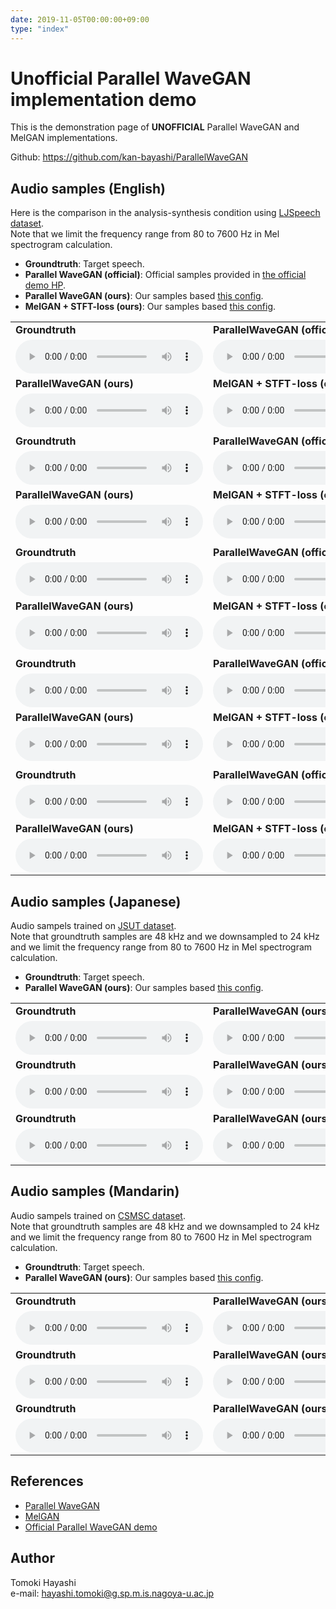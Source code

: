 ```yaml
---
date: 2019-11-05T00:00:00+09:00
type: "index"
---
```


# Unofficial Parallel WaveGAN implementation demo

This is the demonstration page of **UNOFFICIAL** Parallel WaveGAN and MelGAN implementations.

Github: https://github.com/kan-bayashi/ParallelWaveGAN


## Audio samples (English)


Here is the comparison in the analysis-synthesis condition using [LJSpeech dataset](https://keithito.com/LJ-Speech-Dataset/).  
Note that we limit the frequency range from 80 to 7600 Hz in Mel spectrogram calculation.

- **Groundtruth**: Target speech.
- **Parallel WaveGAN (official)**: Official samples provided in [the official demo HP](https://r9y9.github.io/demos/projects/icassp2020).
- **Parallel WaveGAN (ours)**: Our samples based [this config](https://github.com/kan-bayashi/ParallelWaveGAN/blob/master/egs/ljspeech/voc1/conf/parallel_wavegan.v1.yaml).
- **MelGAN + STFT-loss (ours)**: Our samples based [this config](https://github.com/kan-bayashi/ParallelWaveGAN/blob/master/egs/ljspeech/voc1/conf/melgan.v3.long.yaml).

|     |     |
| --- | --- |
| **Groundtruth** | **ParallelWaveGAN (official)** |
|<audio controls="" ><source src="wav/ljspeech/raw/LJ050-0033.wav"/></audio>|<audio controls="" ><source src="wav/ljspeech/r9y9_wavegan/LJ050-0029.wav"/></audio>|
| **ParallelWaveGAN (ours)** | **MelGAN + STFT-loss (ours)** |
|<audio controls="" ><source src="wav/ljspeech/kan-bayashi_wavegan/LJ050-0029.wav"/></audio>|<audio controls="" ><source src="wav/ljspeech/kan-bayashi_melgan/LJ050-0029.wav"/></audio>|
|     |     |
| **Groundtruth** | **ParallelWaveGAN (official)** |
|<audio controls="" ><source src="wav/ljspeech/raw/LJ050-0030.wav"/></audio>|<audio controls="" ><source src="wav/ljspeech/r9y9_wavegan/LJ050-0030.wav"/></audio>|
| **ParallelWaveGAN (ours)** | **MelGAN + STFT-loss (ours)** |
|<audio controls="" ><source src="wav/ljspeech/kan-bayashi_wavegan/LJ050-0030.wav"/></audio>|<audio controls="" ><source src="wav/ljspeech/kan-bayashi_melgan/LJ050-0030.wav"/></audio>|
|     |     |
| **Groundtruth** | **ParallelWaveGAN (official)** |
|<audio controls="" ><source src="wav/ljspeech/raw/LJ050-0031.wav"/></audio>|<audio controls="" ><source src="wav/ljspeech/r9y9_wavegan/LJ050-0031.wav"/></audio>|
| **ParallelWaveGAN (ours)** | **MelGAN + STFT-loss (ours)** |
|<audio controls="" ><source src="wav/ljspeech/kan-bayashi_wavegan/LJ050-0031.wav"/></audio>|<audio controls="" ><source src="wav/ljspeech/kan-bayashi_melgan/LJ050-0031.wav"/></audio>|
|     |     |
| **Groundtruth** | **ParallelWaveGAN (official)** |
|<audio controls="" ><source src="wav/ljspeech/raw/LJ050-0032.wav"/></audio>|<audio controls="" ><source src="wav/ljspeech/r9y9_wavegan/LJ050-0032.wav"/></audio>|
| **ParallelWaveGAN (ours)** | **MelGAN + STFT-loss (ours)** |
|<audio controls="" ><source src="wav/ljspeech/kan-bayashi_wavegan/LJ050-0032.wav"/></audio>|<audio controls="" ><source src="wav/ljspeech/kan-bayashi_melgan/LJ050-0032.wav"/></audio>|
|     |     |
| **Groundtruth** | **ParallelWaveGAN (official)** |
|<audio controls="" ><source src="wav/ljspeech/raw/LJ050-0033.wav"/></audio>|<audio controls="" ><source src="wav/ljspeech/r9y9_wavegan/LJ050-0033.wav"/></audio>|
| **ParallelWaveGAN (ours)** | **MelGAN + STFT-loss (ours)** |
|<audio controls="" ><source src="wav/ljspeech/kan-bayashi_wavegan/LJ050-0033.wav"/></audio>|<audio controls="" ><source src="wav/ljspeech/kan-bayashi_melgan/LJ050-0033.wav"/></audio>|

## Audio samples (Japanese)

Audio sampels trained on [JSUT dataset](https://sites.google.com/site/shinnosuketakamichi/publication/jsut).  
Note that groundtruth samples are 48 kHz and we downsampled to 24 kHz and we limit the frequency range from 80 to 7600 Hz in Mel spectrogram calculation.

- **Groundtruth**: Target speech.
- **Parallel WaveGAN (ours)**: Our samples based [this config](https://github.com/kan-bayashi/ParallelWaveGAN/blob/master/egs/jsut/voc1/conf/parallel_wavegan.v1.yaml).

|     |     |
| --- | --- |
| **Groundtruth** | **ParallelWaveGAN (ours)** |
|<audio controls="" ><source src="wav/jsut/raw/BASIC5000_0001.wav"/></audio>|<audio controls="" ><source src="wav/jsut/kan-bayashi_wavegan.v1/BASIC5000_0001.wav"/></audio>|
| **Groundtruth** | **ParallelWaveGAN (ours)** |
|<audio controls="" ><source src="wav/jsut/raw/BASIC5000_0002.wav"/></audio>|<audio controls="" ><source src="wav/jsut/kan-bayashi_wavegan.v1/BASIC5000_0002.wav"/></audio>|
| **Groundtruth** | **ParallelWaveGAN (ours)** |
|<audio controls="" ><source src="wav/jsut/raw/BASIC5000_0003.wav"/></audio>|<audio controls="" ><source src="wav/jsut/kan-bayashi_wavegan.v1/BASIC5000_0003.wav"/></audio>|


## Audio samples (Mandarin)

Audio sampels trained on [CSMSC dataset](https://www.data-baker.com/open_source.html).  
Note that groundtruth samples are 48 kHz and we downsampled to 24 kHz and we limit the frequency range from 80 to 7600 Hz in Mel spectrogram calculation.

- **Groundtruth**: Target speech.
- **Parallel WaveGAN (ours)**: Our samples based [this config](https://github.com/kan-bayashi/ParallelWaveGAN/blob/master/egs/csmsc/voc1/conf/parallel_wavegan.v1.yaml).

|     |     |
| --- | --- |
| **Groundtruth** | **ParallelWaveGAN (ours)** |
|<audio controls="" ><source src="wav/csmsc/raw/009901.wav"/></audio>|<audio controls="" ><source src="wav/csmsc/kan-bayashi_wavegan.v1/009901.wav"/></audio>|
| **Groundtruth** | **ParallelWaveGAN (ours)** |
|<audio controls="" ><source src="wav/csmsc/raw/009902.wav"/></audio>|<audio controls="" ><source src="wav/csmsc/kan-bayashi_wavegan.v1/009902.wav"/></audio>|
| **Groundtruth** | **ParallelWaveGAN (ours)** |
|<audio controls="" ><source src="wav/csmsc/raw/009903.wav"/></audio>|<audio controls="" ><source src="wav/csmsc/kan-bayashi_wavegan.v1/009903.wav"/></audio>|


## References

- [Parallel WaveGAN](https://arxiv.org/abs/1910.11480)
- [MelGAN](https://arxiv.org/abs/1910.06711)
- [Official Parallel WaveGAN demo](https://r9y9.github.io/demos/projects/icassp2020)


## Author

Tomoki Hayashi  
e-mail: hayashi.tomoki@g.sp.m.is.nagoya-u.ac.jp


